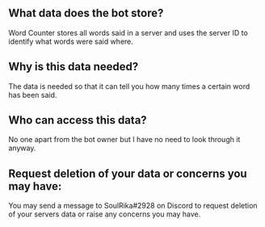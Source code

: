 ## What data does the bot store?
Word Counter stores all words said in a server and uses the server ID to identify what words were said where.

## Why is this data needed?
The data is needed so that it can tell you how many times a certain word has been said.

## Who can access this data?
No one apart from the bot owner but I have no need to look through it anyway.

## Request deletion of your data or concerns you may have:
You may send a message to SoulRika#2928 on Discord to request deletion of your servers data or raise any concerns you may have.
